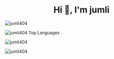 <h1 align="center">Hi 👋, I'm jumli</h1>
        <img src="https://github-profile-trophy.vercel.app/?username=jumli404" &theme=dark alt=jumli404 Trophy" />
    </a>
</p>
<p>
    <img 
        src="https://github-readme-stats.vercel.app/api/top-langs?username=jumli404&show_icons=true&locale=en&layout=compact&theme=dark"
        alt="jumli404 Top Languages" />
</p>
<p><img align="center"; 
        src="https://github-readme-stats.vercel.app/api?username=jumli404&show_icons=true&locale=en&theme=dark"
        alt="jumli404" /></p>
<p>
    <img src="https://github-readme-streak-stats.herokuapp.com/?user=jumli404&&theme=dark" alt="jumli404" />
</p>

